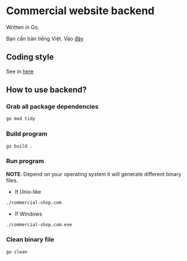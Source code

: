 # Commercial website backend

Written in Go.

Bạn cần bản tiếng Việt. Vào [đây](README-vn.md)

## Coding style

See in [here](https://google.github.io/styleguide/go/index)

## How to use backend?

### Grab all package dependencies

```sh
go mod tidy
```

### Build program

```sh
go build .
```

### Run program

**NOTE**: Depend on your operating system it will generate different binary files.

+ If Unix-like

```sh
./commercial-shop.com
```

+ If Windows

```sh
./commercial-shop.com.exe
```

### Clean binary file

```sh
go clean
```
